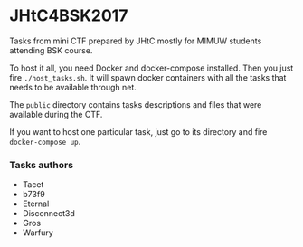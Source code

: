 # JHtC4BSK2017

Tasks from mini CTF prepared by JHtC mostly for MIMUW students attending BSK course.

To host it all, you need Docker and docker-compose installed. Then you just fire `./host_tasks.sh`. It will spawn docker containers with all the tasks that needs to be available through net.

The `public` directory contains tasks descriptions and files that were available during the CTF.

If you want to host one particular task, just go to its directory and fire `docker-compose up`.

### Tasks authors

* Tacet
* b73f9
* Eternal
* Disconnect3d
* Gros
* Warfury
